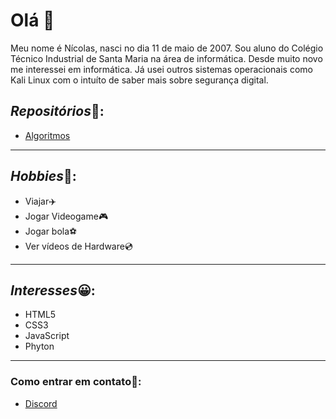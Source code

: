 # Olá 👋
Meu nome é Nícolas, nasci no dia 11 de maio de 2007.
Sou aluno do Colégio Técnico Industrial de Santa Maria na área de informática.
Desde muito novo me interessei em informática. Já usei outros sistemas operacionais como Kali Linux com o intuíto de saber mais sobre segurança digital.


## *Repositórios*🤖:
* [Algoritmos](https://github.com/NicolasZimmer2/Algoritmos)

---
## *Hobbies*🚀:
 * Viajar✈️
 * Jogar Videogame🎮
 * Jogar bola⚽
 * Ver vídeos de Hardware💿

--- 
## *Interesses*😀:

* HTML5
* CSS3
* JavaScript
* Phyton
 
---

### Como entrar em contato📇:
* [Discord](https://discord.gg/Tyj3K4zxru)




